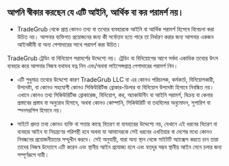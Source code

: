 ## আপনি স্বীকার করছেন যে এটি আইনি, আর্থিক বা কর পরামর্শ নয়।

- TradeGrub থেকে প্রাপ্ত কোনও তথ্য বা তথ্যের ব্যবহারকে আইনি বা আর্থিক পরামর্শ হিসেবে বিবেচনা করা উচিত নয়। আপনার ব্যক্তিগত প্রয়োজনের জন্য কী সর্বোত্তম হতে পারে তা নির্ধারণ করার জন্য আপনার একজন আইনজীবী বা অন্য পেশাদারের সাথে পরামর্শ করা উচিত।

TradeGrub ট্রেডিং বা বিনিয়োগ পরামর্শের উদ্দেশ্যে নয়। ট্রেডিং বা বিনিয়োগের আগে সর্বদা একাধিক তথ্যের উৎস ব্যবহার করে আপনার নিজস্ব যথাযথ যত্ন নিন এবং/অথবা লাইসেন্সপ্রাপ্ত পেশাদারের পরামর্শ নিন।
- এটি শুধুমাত্র তথ্যের উদ্দেশ্যে কারণ TradeGrub LLC বা এর কোনও পরিচালক, কর্মকর্তা, বিনিয়োগকারী, উপদেষ্টা, বা কোনও সহযোগী কোনও সিকিউরিটিজ ব্রোকার-ডিলার বা বিনিয়োগ উপদেষ্টা হিসাবে নিবন্ধিত নয়। এখানে কোনও তথ্য সিকিউরিটিজ ব্রোকারেজ, বিনিয়োগ, কর, অ্যাকাউন্টিং বা আইনি পরামর্শ, বিক্রয় বা কেনার প্রস্তাবের প্রস্তাব বা অনুরোধ হিসাবে, অথবা কোনও কোম্পানি, সিকিউরিটি বা তহবিলের অনুমোদন, সুপারিশ বা স্পনসরশিপ হিসাবে নয়।

- সাইটে প্রদত্ত তথ্য কোনও ব্যক্তি বা সত্তার কাছে বিতরণ বা ব্যবহারের উদ্দেশ্যে নয়, যেখানে এই ধরনের বিতরণ বা ব্যবহার আইন বা নিয়ন্ত্রণের পরিপন্থী হবে অথবা যা আমাদেরকে সেই ধরনের এখতিয়ার বা দেশের মধ্যে কোনও নিবন্ধনের প্রয়োজনীয়তার সম্মুখীন করবে। সেই অনুযায়ী, যারা অন্য স্থান থেকে সাইটটি অ্যাক্সেস করতে চান তারা তাদের নিজস্ব উদ্যোগে এটি করেন এবং স্থানীয় আইন প্রযোজ্য হলে এবং যতদূর সম্ভব স্থানীয় আইন মেনে চলার জন্য সম্পূর্ণরূপে দায়ী।
